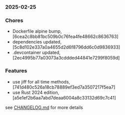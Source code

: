 ### 2025-02-25

### Chores
+ Dockerfile alpine bump, [6cea2c8bb81bc509b0c76fea4fe48662c8636763]
+ dependencies updated, [5c8d102e337a0a4655d2d6f8796dd6c0d9836933]
+ .devcontainer updated, [2ec4995b77a03073a3cddded44841e7299f8059d]

### Features
+ use jiff for all time methods, [741d480c526a18cb78889ef3ed7a3507217f5ea7]
+ use Rust 2024 edition, [a5e1ef2b6aa7abd7deaa6004a8c33132d69c7c41]

see <a href='https://github.com/mrjackwills/push_alarm_backend/blob/main/CHANGELOG.md'>CHANGELOG.md</a> for more details
